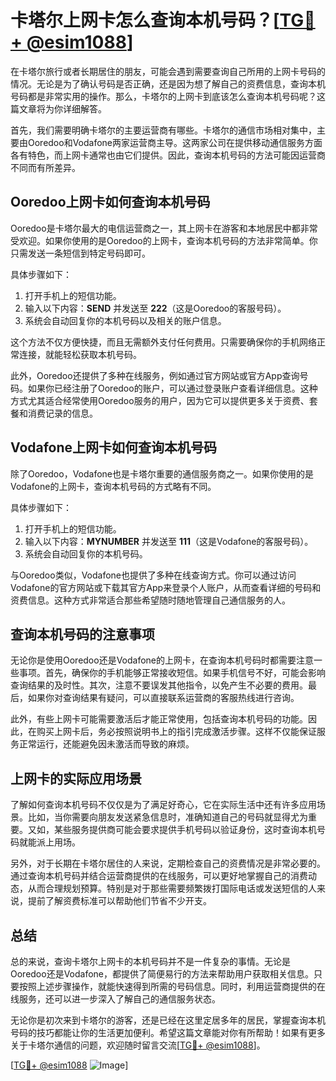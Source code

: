 # 卡塔尔上网卡怎么查询本机号码？[[TG💪+ @esim1088](https://t.me/s/esim1088)]

在卡塔尔旅行或者长期居住的朋友，可能会遇到需要查询自己所用的上网卡号码的情况。无论是为了确认号码是否正确，还是因为想了解自己的资费信息，查询本机号码都是非常实用的操作。那么，卡塔尔的上网卡到底该怎么查询本机号码呢？这篇文章将为你详细解答。

首先，我们需要明确卡塔尔的主要运营商有哪些。卡塔尔的通信市场相对集中，主要由Ooredoo和Vodafone两家运营商主导。这两家公司在提供移动通信服务方面各有特色，而上网卡通常也由它们提供。因此，查询本机号码的方法可能因运营商不同而有所差异。

## Ooredoo上网卡如何查询本机号码

Ooredoo是卡塔尔最大的电信运营商之一，其上网卡在游客和本地居民中都非常受欢迎。如果你使用的是Ooredoo的上网卡，查询本机号码的方法非常简单。你只需发送一条短信到特定号码即可。

具体步骤如下：
1. 打开手机上的短信功能。
2. 输入以下内容：**SEND** 并发送至 **222**（这是Ooredoo的客服号码）。
3. 系统会自动回复你的本机号码以及相关的账户信息。

这个方法不仅方便快捷，而且无需额外支付任何费用。只需要确保你的手机网络正常连接，就能轻松获取本机号码。

此外，Ooredoo还提供了多种在线服务，例如通过官方网站或官方App查询号码。如果你已经注册了Ooredoo的账户，可以通过登录账户查看详细信息。这种方式尤其适合经常使用Ooredoo服务的用户，因为它可以提供更多关于资费、套餐和消费记录的信息。

## Vodafone上网卡如何查询本机号码

除了Ooredoo，Vodafone也是卡塔尔重要的通信服务商之一。如果你使用的是Vodafone的上网卡，查询本机号码的方式略有不同。

具体步骤如下：
1. 打开手机上的短信功能。
2. 输入以下内容：**MYNUMBER** 并发送至 **111**（这是Vodafone的客服号码）。
3. 系统会自动回复你的本机号码。

与Ooredoo类似，Vodafone也提供了多种在线查询方式。你可以通过访问Vodafone的官方网站或下载其官方App来登录个人账户，从而查看详细的号码和资费信息。这种方式非常适合那些希望随时随地管理自己通信服务的人。

## 查询本机号码的注意事项

无论你是使用Ooredoo还是Vodafone的上网卡，在查询本机号码时都需要注意一些事项。首先，确保你的手机能够正常接收短信。如果手机信号不好，可能会影响查询结果的及时性。其次，注意不要误发其他指令，以免产生不必要的费用。最后，如果你对查询结果有疑问，可以直接联系运营商的客服热线进行咨询。

此外，有些上网卡可能需要激活后才能正常使用，包括查询本机号码的功能。因此，在购买上网卡后，务必按照说明书上的指引完成激活步骤。这样不仅能保证服务正常运行，还能避免因未激活而导致的麻烦。

## 上网卡的实际应用场景

了解如何查询本机号码不仅仅是为了满足好奇心，它在实际生活中还有许多应用场景。比如，当你需要向朋友发送紧急信息时，准确知道自己的号码就显得尤为重要。又如，某些服务提供商可能会要求提供手机号码以验证身份，这时查询本机号码就能派上用场。

另外，对于长期在卡塔尔居住的人来说，定期检查自己的资费情况是非常必要的。通过查询本机号码并结合运营商提供的在线服务，可以更好地掌握自己的消费动态，从而合理规划预算。特别是对于那些需要频繁拨打国际电话或发送短信的人来说，提前了解资费标准可以帮助他们节省不少开支。

## 总结

总的来说，查询卡塔尔上网卡的本机号码并不是一件复杂的事情。无论是Ooredoo还是Vodafone，都提供了简便易行的方法来帮助用户获取相关信息。只要按照上述步骤操作，就能快速得到所需的号码信息。同时，利用运营商提供的在线服务，还可以进一步深入了解自己的通信服务状态。

无论你是初次来到卡塔尔的游客，还是已经在这里定居多年的居民，掌握查询本机号码的技巧都能让你的生活更加便利。希望这篇文章能对你有所帮助！如果有更多关于卡塔尔通信的问题，欢迎随时留言交流[[TG💪+ @esim1088](https://t.me/s/esim1088)]。

[[TG💪+ @esim1088](https://t.me/s/esim1088) ![Image](https://i.postimg.cc/4NQfJmqS/Snipaste-2025-05-13-00-14-12.png)]